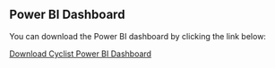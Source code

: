 ## Power BI Dashboard

You can download the Power BI dashboard by clicking the link below:

[Download Cyclist Power BI Dashboard](https://drive.google.com/uc?export=download&id=1Jfv2FYopMAsl9CSXRPC1XDLBYIwRjKCU)
